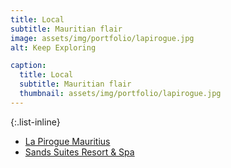 ```yaml
---
title: Local
subtitle: Mauritian flair
image: assets/img/portfolio/lapirogue.jpg
alt: Keep Exploring

caption:
  title: Local
  subtitle: Mauritian flair
  thumbnail: assets/img/portfolio/lapirogue.jpg
---
```


{:.list-inline}
- [La Pirogue Mauritius](https://www.lapirogue.com/en)
- [Sands Suites Resort & Spa](https://www.sands.mu/en/)

